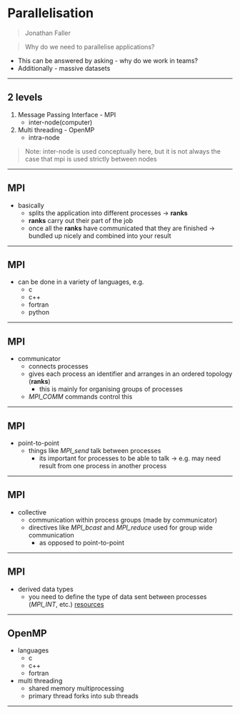 # Parallelisation
> Jonathan Faller


>Why do we need to parallelise applications?

- This can be answered by asking - why do we work in teams?
- Additionally - massive datasets

---
## 2 levels
1. Message Passing Interface - MPI
	- inter-node(computer)
2. Multi threading - OpenMP
	- intra-node

> Note: inter-node is used conceptually here, but it is not always the case that mpi is used strictly between nodes

---
## MPI
- basically
	- splits the application into different processes -> **ranks**
	- **ranks** carry out their part of the job
	- once all the **ranks** have communicated that they are finished -> bundled up nicely and combined into your result
---
## MPI
- can be done in a variety of languages, e.g.
	- c
	- c++
	- fortran
	- python
---
## MPI
- communicator
	- connects processes 
	- gives each process an identifier and arranges in an ordered topology (**ranks**)
		- this is mainly for organising groups of processes
	- *MPI_COMM* commands control this
---
## MPI
- point-to-point
	- things like *MPI_send* talk between processes 
		- its important for processes to be able to talk -> e.g. may need result from one process in another process
---
## MPI
- collective
	- communication within process groups (made by communicator)
	- directives like *MPI_bcast* and *MPI_reduce* used for group wide communication
		- as opposed to point-to-point
---
## MPI
- derived data types
	- you need to define the type of data sent between processes (*MPI_INT*, etc.)
[resources](https://en.wikipedia.org/wiki/Message_Passing_Interface)
---
## OpenMP
- languages
	- c
	- c++
	- fortran
- multi threading
	- shared memory multiprocessing
	- primary thread forks into sub threads
---

